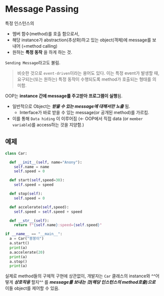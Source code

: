 # Message Passing

특정 인스턴스의

* 멤버 함수(method)를 호출 함으로서,
* 해당 instance가 abstraction(추상화)하고 있는 object(객체)에 message를 보내어 (=method calling)
* 원하는 **특정 동작** 을 하게 하는 것.

`Sending Message`라고도 불림.

> 비슷한 것으로 `event-driven`이라는 용어도 있다. 이는 특정 event가 발생할 때, 요구되는(또는 원하는) 특정 동작이 수행되도록 method가 호출되는 형태를 의미함.

OOP는 **instance 간에 message를 주고받아 프로그램이 실행**됨.

- 일반적으로 Object는 ***받을 수 있는 message에 대해서만 노출*** 됨.
    - Interface가 바로 받을 수 있는 message(or 공개된 method)를 가르킴.
- 이를 통해 `Data hiding` 이 이루어짐 (← OOP에서 직접 data (or `member variable`)를 access하는 것을 지양함.)

## 예제

```python
class Car:

  def __init__(self, name="Anony"):
    self.name = name
    self.speed = 0

  def start(self,speed=30):
    self.speed = speed

  def stop(self):
    self.speed = 0

  def accelerate(self,speed):
    self.speed = self.speed + speed

  def __str__(self):
    return f"{self.name}:speed={self.speed}"

if __name__ == "__main__":
  a = Car("붕붕이")
  a.start()
  print(a)
  a.accelerate(20)
  print(a)
  a.stop()
  print(a)
```

실제로 method들의 구체적 구현에 상관없이, 개발자는 `Car` 클래스의 instance와 ^^어떻게 ***상호작용*** 할지^^ 를 ***message를 보내는 것(해당 인스턴스의 method호출)으로*** 이들 object를 제어할 수 있음.

